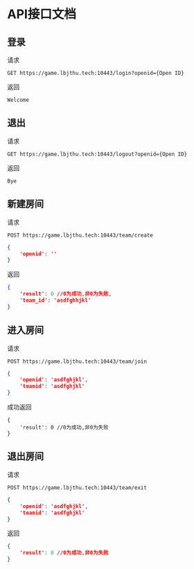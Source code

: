 # API接口文档

## 登录
请求

```
GET https://game.lbjthu.tech:10443/login?openid={Open ID}
```

返回
```
Welcome
```

## 退出
请求

```
GET https://game.lbjthu.tech:10443/logout?openid={Open ID}
```

返回
```
Bye
```

## 新建房间
请求

```
POST https://game.lbjthu.tech:10443/team/create
```

```json
{
    'openid': ''
}
```

返回
```json
{
    'result': 0 //0为成功,非0为失败,
    'team_id': 'asdfghhjkl'
}
```

## 进入房间
请求

```
POST https://game.lbjthu.tech:10443/team/join
```

```json
{
    'openid': 'asdfghjkl',
    'teamid': 'asdfghjkl'
}
```

成功返回
```
{
    'result': 0 //0为成功,非0为失败
}
```

## 退出房间
请求

```
POST https://game.lbjthu.tech:10443/team/exit
```

```json
{
    'openid': 'asdfghjkl',
    'teamid': 'asdfghjkl'
}
```

返回
```json
{
    'result': 0 //0为成功,非0为失败
}
```